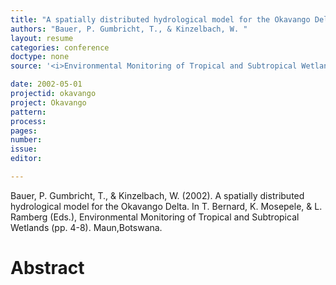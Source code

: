 ```yaml
---
title: "A spatially distributed hydrological model for the Okavango Delta."
authors: "Bauer, P. Gumbricht, T., & Kinzelbach, W. "
layout: resume
categories: conference
doctype: none
source: '<i>Environmental Monitoring of Tropical and Subtropical Wetlands</i>'

date: 2002-05-01
projectid: okavango
project: Okavango
pattern:
process:
pages:
number:
issue:
editor:

---
```


Bauer, P. Gumbricht, T., & Kinzelbach, W. (2002). A spatially distributed hydrological model for the Okavango Delta. In T. Bernard, K. Mosepele, & L. Ramberg (Eds.), Environmental Monitoring of Tropical and Subtropical Wetlands (pp. 4-8). Maun,Botswana.

<h1 class='foot-description'>Abstract</h1>
